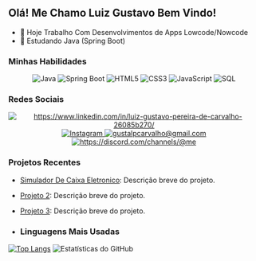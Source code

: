 ## Olá! Me Chamo Luiz Gustavo Bem Vindo!

- 🔭 Hoje Trabalho Com Desenvolvimentos de Apps Lowcode/Nowcode 
- 🌱 Estudando Java (Spring Boot)

### Minhas Habilidades

<p align="center">
  <img src="https://img.shields.io/badge/Java-ED8B00?style=for-the-badge&logo=java&logoColor=white" alt="Java">
  <img src="https://img.shields.io/badge/Spring_Boot-6DB33F?style=for-the-badge&logo=spring-boot&logoColor=white" alt="Spring Boot">
  <img src="https://img.shields.io/badge/HTML5-E34F26?style=for-the-badge&logo=html5&logoColor=white" alt="HTML5">
  <img src="https://img.shields.io/badge/CSS3-1572B6?style=for-the-badge&logo=css3&logoColor=white" alt="CSS3">
  <img src="https://img.shields.io/badge/JavaScript-F7DF1E?style=for-the-badge&logo=javascript&logoColor=black" alt="JavaScript">
  <img src="https://img.shields.io/badge/SQL-4479A1?style=for-the-badge&logo=sql&logoColor=white" alt="SQL">
</p>

### Redes Sociais

<p align="center">
  <a href="https://www.linkedin.com/in/luiz-gustavo-pereira-de-carvalho-26085b270?utm_source=share&utm_campaign=share_via&utm_content=profile&utm_medium=ios_app" target="_blank">
    <img src="https://img.shields.io/badge/LinkedIn-0077B5?style=for-the-badge&logo=linkedin&logoColor=white" alt="https://www.linkedin.com/in/luiz-gustavo-pereira-de-carvalho-26085b270/">
  </a>
  <a href="https://www.instagram.com/seu-usuario-instagram/" target="_blank">
    <img src="https://img.shields.io/badge/Instagram-E4405F?style=for-the-badge&logo=instagram&logoColor=white" alt="Instagram">
  </a>
  <a href="mailto:seuemail@example.com" target="_blank">
    <img src="https://img.shields.io/badge/Gmail-D14836?style=for-the-badge&logo=gmail&logoColor=white" alt="gustalpcarvalho@gmail.com">
  </a>
  <a href="https://discord.com/users/seu-usuario-discord" target="_blank">
    <img src="https://img.shields.io/badge/Discord-7289DA?style=for-the-badge&logo=discord&logoColor=white" alt="https://discord.com/channels/@me">
  </a>
</p>

### Projetos Recentes

- [Simulador De Caixa Eletronico](link-projeto-1): Descrição breve do projeto.
- [Projeto 2](link-projeto-2): Descrição breve do projeto.
- [Projeto 3](link-projeto-3): Descrição breve do projeto.

- ### Linguagens Mais Usadas

[![Top Langs](https://github-readme-stats.vercel.app/api/top-langs/?username=6gusta&layout=compact)](https://github.com/anuraghazra/github-readme-stats)      ![Estatísticas do GitHub](https://github-readme-stats.vercel.app/api?username=6gusta&show_icons=true&count_private=true&hide=issues,contribs)






